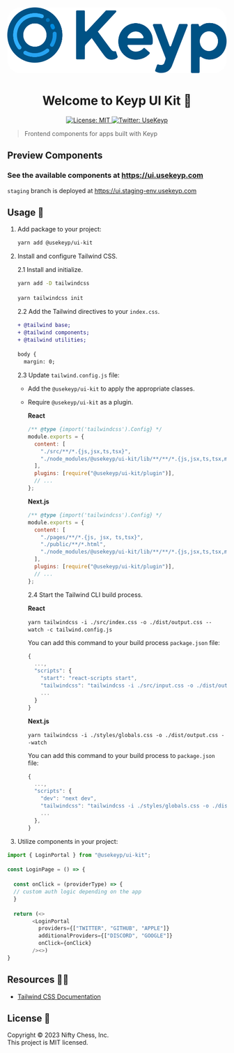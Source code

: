 <h1 align="center"><img width="600" style="border-radius: 30px;" src="https://raw.githubusercontent.com/UseKeyp/.github/main/Keyp-Logo-Color.svg"/></h1>
<h1 align="center">Welcome to Keyp UI Kit 👋</h1>
<p align="center">
  <a href="#" target="_blank">
    <img alt="License: MIT" src="https://img.shields.io/badge/License-MIT-blue.svg" />
  </a>
  <a href="https://twitter.com/UseKeyp" target="_blank">
    <img alt="Twitter: UseKeyp" src="https://img.shields.io/twitter/follow/UseKeyp.svg?style=social" />
  </a>
</p>

> Frontend components for apps built with Keyp

## Preview Components

### See the available components at https://ui.usekeyp.com

`staging` branch is deployed at https://ui.staging-env.usekeyp.com

## Usage 📖

1.  Add package to your project:

    ```bash
    yarn add @usekeyp/ui-kit
    ```

2.  Install and configure Tailwind CSS.

    2.1 Install and initialize.

    ```bash
    yarn add -D tailwindcss

    yarn tailwindcss init
    ```

    2.2 Add the Tailwind directives to your `index.css`.

    ```diff
    + @tailwind base;
    + @tailwind components;
    + @tailwind utilities;

    body {
      margin: 0;
    ```

    2.3 Update `tailwind.config.js` file:

    - Add the `@usekeyp/ui-kit` to apply the appropriate classes.
    - Require `@usekeyp/ui-kit` as a plugin.

      **React**

      ```js
      /** @type {import('tailwindcss').Config} */
      module.exports = {
        content: [
          "./src/**/*.{js,jsx,ts,tsx}",
          "./node_modules/@usekeyp/ui-kit/lib/**/**/*.{js,jsx,ts,tsx,md}",
        ],
        plugins: [require("@usekeyp/ui-kit/plugin")],
        // ...
      };
      ```

      **Next.js**

      ```js
      /** @type {import('tailwindcss').Config} */
      module.exports = {
        content: [
          "./pages/**/*.{js, jsx, ts,tsx}",
          "./public/**/*.html",
          "./node_modules/@usekeyp/ui-kit/lib/**/**/*.{js,jsx,ts,tsx,md}",
        ],
        plugins: [require("@usekeyp/ui-kit/plugin")],
        // ...
      };
      ```

      2.4 Start the Tailwind CLI build process.

      **React**

      `yarn tailwindcss -i ./src/index.css -o ./dist/output.css --watch -c tailwind.config.js`

      You can add this command to your build process `package.json` file:

      ```js
      {
        ...,
        "scripts": {
          "start": "react-scripts start",
          "tailwindcss": "tailwindcss -i ./src/input.css -o ./dist/output.css --watch",
          ...
        }
      }

      ```

      **Next.js**

      `yarn tailwindcss -i ./styles/globals.css -o ./dist/output.css --watch`

      You can add this command to your build process to `package.json` file:

      ```js
      {
        ...,
        "scripts": {
          "dev": "next dev",
          "tailwindcss": "tailwindcss -i ./styles/globals.css -o ./dist/output.css --watch",
          ...
        },
      }

      ```

3.  Utilize components in your project:

```js
import { LoginPortal } from "@usekeyp/ui-kit";

const LoginPage = () => {

  const onClick = (providerType) => {
  // custom auth logic depending on the app
  }

  return (<>
        <LoginPortal
          providers={["TWITTER", "GITHUB", "APPLE"]}
          additionalProviders={["DISCORD", "GOOGLE"]}
          onClick={onClick}
        /><>)
}

```

## Resources 🧑‍💻

- [Tailwind CSS Documentation](https://tailwindcss.com/docs/installation)

## License 📝

Copyright © 2023 Nifty Chess, Inc.<br />
This project is MIT licensed.

[sponsor-keyp]: https://UseKeyp.com
